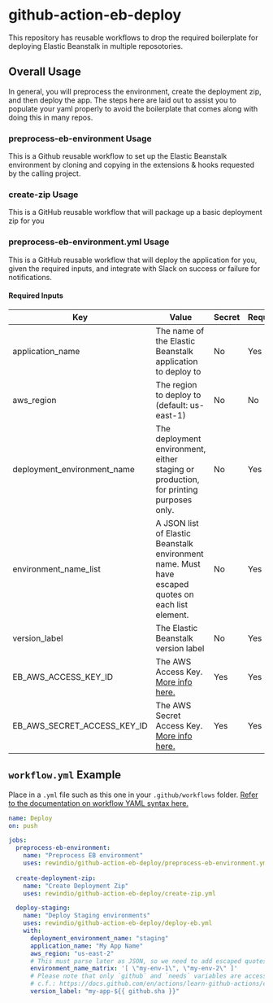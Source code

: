 # github-action-eb-deploy

This repository has reusable workflows to drop the required boilerplate for deploying Elastic Beanstalk in multiple reposotories.

## Overall Usage

In general, you will preprocess the environment, create the deployment zip, and then deploy the app. The steps here are laid out to assist you to populate your yaml properly to avoid the boilerplate that comes along with doing this in many repos.

### preprocess-eb-environment Usage

This is a Github reusable workflow to set up the Elastic Beanstalk environment by cloning and copying in the extensions & hooks requested by the calling project.

### create-zip Usage

This is a GitHub reusable workflow that will package up a basic deployment zip for you

### preprocess-eb-environment.yml Usage

This is a GitHub reusable workflow that will deploy the application for you, given the required inputs, and integrate with Slack on success or failure for notifications.

#### Required Inputs

| Key | Value | Secret | Required |
| ------------- | ------------- | ------------- | ------------- |
| application_name | The name of the Elastic Beanstalk application to deploy to | No | Yes |
| aws_region | The region to deploy to (default: us-east-1) | No | No |
| deployment_environment_name | The deployment environment, either staging or production, for printing purposes only. | No | Yes |
| environment_name_list | A JSON list of Elastic Beanstalk environment name. Must have escaped quotes on each list element. | No | Yes |
| version_label | The Elastic Beanstalk version label | No | Yes |
| EB_AWS_ACCESS_KEY_ID | The AWS Access Key. [More info here.](https://docs.aws.amazon.com/general/latest/gr/managing-aws-access-keys.html) | Yes | Yes |
| EB_AWS_SECRET_ACCESS_KEY_ID | The AWS Secret Access Key. [More info here.](https://docs.aws.amazon.com/general/latest/gr/managing-aws-access-keys.html) | Yes | Yes |

## `workflow.yml` Example

Place in a `.yml` file such as this one in your `.github/workflows` folder. [Refer to the documentation on workflow YAML syntax here.](https://help.github.com/en/articles/workflow-syntax-for-github-actions)

```yaml
name: Deploy
on: push

jobs:
  preprocess-eb-environment:
    name: "Preprocess EB environment"
    uses: rewindio/github-action-eb-deploy/preprocess-eb-environment.yml
  
  create-deployment-zip:
    name: "Create Deployment Zip"
    uses: rewindio/github-action-eb-deploy/create-zip.yml

  deploy-staging:
    name: "Deploy Staging environments"
    uses: rewindio/github-action-eb-deploy/deploy-eb.yml
    with:
      deployment_environment_name: "staging"
      application_name: "My App Name"
      aws_region: "us-east-2"
      # This must parse later as JSON, so we need to add escaped quotes on each element
      environment_name_matrix: '[ \"my-env-1\", \"my-env-2\" ]' 
      # Please note that only `github` and `needs` variables are accessible here 
      # c.f.: https://docs.github.com/en/actions/learn-github-actions/contexts#context-availability
      version_label: "my-app-${{ github.sha }}"
```
